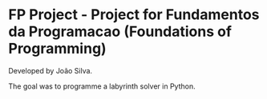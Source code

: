 # FP Project - Project for Fundamentos da Programacao (Foundations of Programming)

Developed by João Silva.

The goal was to programme a labyrinth solver in Python.
